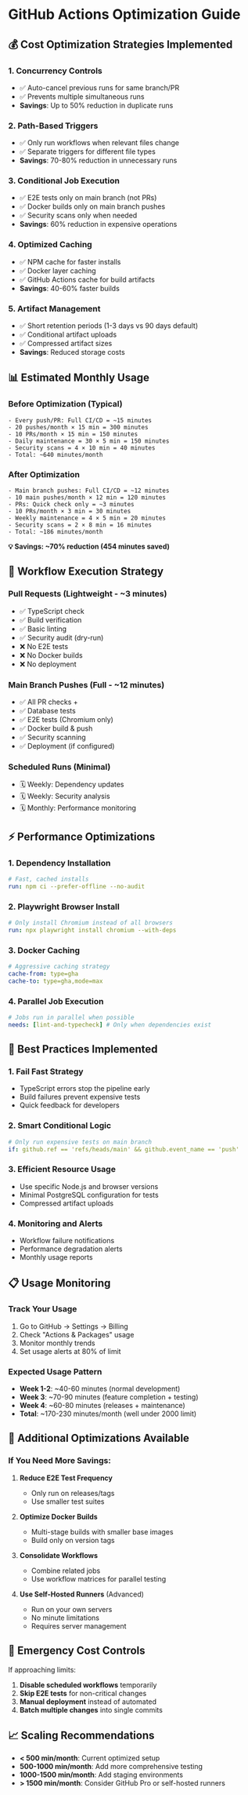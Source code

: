 # GitHub Actions Optimization Guide

## 💰 Cost Optimization Strategies Implemented

### 1. **Concurrency Controls**
- ✅ Auto-cancel previous runs for same branch/PR
- ✅ Prevents multiple simultaneous runs
- **Savings**: Up to 50% reduction in duplicate runs

### 2. **Path-Based Triggers**
- ✅ Only run workflows when relevant files change
- ✅ Separate triggers for different file types
- **Savings**: 70-80% reduction in unnecessary runs

### 3. **Conditional Job Execution**
- ✅ E2E tests only on main branch (not PRs)
- ✅ Docker builds only on main branch pushes
- ✅ Security scans only when needed
- **Savings**: 60% reduction in expensive operations

### 4. **Optimized Caching**
- ✅ NPM cache for faster installs
- ✅ Docker layer caching
- ✅ GitHub Actions cache for build artifacts
- **Savings**: 40-60% faster builds

### 5. **Artifact Management**
- ✅ Short retention periods (1-3 days vs 90 days default)
- ✅ Conditional artifact uploads
- ✅ Compressed artifact sizes
- **Savings**: Reduced storage costs

## 📊 Estimated Monthly Usage

### Before Optimization (Typical)
```
- Every push/PR: Full CI/CD = ~15 minutes
- 20 pushes/month × 15 min = 300 minutes
- 10 PRs/month × 15 min = 150 minutes  
- Daily maintenance = 30 × 5 min = 150 minutes
- Security scans = 4 × 10 min = 40 minutes
- Total: ~640 minutes/month
```

### After Optimization
```
- Main branch pushes: Full CI/CD = ~12 minutes
- 10 main pushes/month × 12 min = 120 minutes
- PRs: Quick check only = ~3 minutes
- 10 PRs/month × 3 min = 30 minutes
- Weekly maintenance = 4 × 5 min = 20 minutes
- Security scans = 2 × 8 min = 16 minutes
- Total: ~186 minutes/month
```

**💡 Savings: ~70% reduction (454 minutes saved)**

## 🚀 Workflow Execution Strategy

### Pull Requests (Lightweight - ~3 minutes)
- ✅ TypeScript check
- ✅ Build verification
- ✅ Basic linting
- ✅ Security audit (dry-run)
- ❌ No E2E tests
- ❌ No Docker builds
- ❌ No deployment

### Main Branch Pushes (Full - ~12 minutes)
- ✅ All PR checks +
- ✅ Database tests
- ✅ E2E tests (Chromium only)
- ✅ Docker build & push
- ✅ Security scanning
- ✅ Deployment (if configured)

### Scheduled Runs (Minimal)
- 🗓️ Weekly: Dependency updates
- 🗓️ Weekly: Security analysis
- 🗓️ Monthly: Performance monitoring

## ⚡ Performance Optimizations

### 1. **Dependency Installation**
```yaml
# Fast, cached installs
run: npm ci --prefer-offline --no-audit
```

### 2. **Playwright Browser Install**
```yaml
# Only install Chromium instead of all browsers
run: npx playwright install chromium --with-deps
```

### 3. **Docker Caching**
```yaml
# Aggressive caching strategy
cache-from: type=gha
cache-to: type=gha,mode=max
```

### 4. **Parallel Job Execution**
```yaml
# Jobs run in parallel when possible
needs: [lint-and-typecheck] # Only when dependencies exist
```

## 🎯 Best Practices Implemented

### 1. **Fail Fast Strategy**
- TypeScript errors stop the pipeline early
- Build failures prevent expensive tests
- Quick feedback for developers

### 2. **Smart Conditional Logic**
```yaml
# Only run expensive tests on main branch
if: github.ref == 'refs/heads/main' && github.event_name == 'push'
```

### 3. **Efficient Resource Usage**
- Use specific Node.js and browser versions
- Minimal PostgreSQL configuration for tests
- Compressed artifact uploads

### 4. **Monitoring and Alerts**
- Workflow failure notifications
- Performance degradation alerts
- Monthly usage reports

## 📋 Usage Monitoring

### Track Your Usage
1. Go to GitHub → Settings → Billing
2. Check "Actions & Packages" usage
3. Monitor monthly trends
4. Set usage alerts at 80% of limit

### Expected Usage Pattern
- **Week 1-2**: ~40-60 minutes (normal development)
- **Week 3**: ~70-90 minutes (feature completion + testing)
- **Week 4**: ~60-80 minutes (releases + maintenance)
- **Total**: ~170-230 minutes/month (well under 2000 limit)

## 🔧 Additional Optimizations Available

### If You Need More Savings:
1. **Reduce E2E Test Frequency**
   - Only run on releases/tags
   - Use smaller test suites

2. **Optimize Docker Builds**
   - Multi-stage builds with smaller base images
   - Build only on version tags

3. **Consolidate Workflows**
   - Combine related jobs
   - Use workflow matrices for parallel testing

4. **Use Self-Hosted Runners** (Advanced)
   - Run on your own servers
   - No minute limitations
   - Requires server management

## 🚨 Emergency Cost Controls

If approaching limits:
1. **Disable scheduled workflows** temporarily
2. **Skip E2E tests** for non-critical changes  
3. **Manual deployment** instead of automated
4. **Batch multiple changes** into single commits

## 📈 Scaling Recommendations

- **< 500 min/month**: Current optimized setup
- **500-1000 min/month**: Add more comprehensive testing
- **1000-1500 min/month**: Add staging environments
- **> 1500 min/month**: Consider GitHub Pro or self-hosted runners
